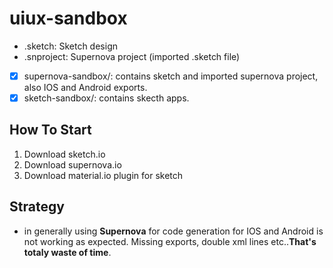 # uiux-sandbox

- .sketch: Sketch design
- .snproject: Supernova project (imported .sketch file)

- [x] supernova-sandbox/: contains sketch and imported supernova project, also IOS and Android exports.
- [x] sketch-sandbox/: contains skecth apps.

## How To Start 
1. Download sketch.io
2. Download supernova.io
3. Download material.io plugin for sketch

## Strategy
- in generally using **Supernova** for code generation for IOS and Android is not working as expected. Missing exports, double xml lines etc..**That's totaly waste of time**.  
